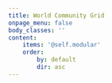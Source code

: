 ```yaml
---
title: World Community Grid
onpage_menu: false
body_classes: ''
content:
    items: '@self.modular'
    order:
        by: default
        dir: asc
---
```

